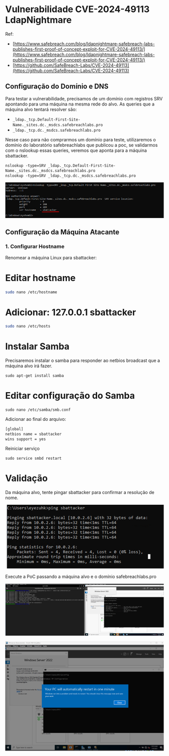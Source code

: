 # Vulnerabilidade CVE-2024-49113 LdapNightmare

Ref: 
- [https://www.safebreach.com/blog/ldapnightmare-safebreach-labs-publishes-first-proof-of-concept-exploit-for-CVE-2024-49113/](https://www.safebreach.com/blog/ldapnightmare-safebreach-labs-publishes-first-proof-of-concept-exploit-for-CVE-2024-49113/)
- [https://github.com/SafeBreach-Labs/CVE-2024-49113](https://github.com/SafeBreach-Labs/CVE-2024-49113)

## Configuração do Domínio e DNS
Para testar a vulnerabilidade, precisamos de um domínio com registros SRV apontando para uma máquina na mesma rede do alvo.
As queries que a máquina alvo tentará resolver são:

- `_ldap._tcp.Default-First-Site-Name._sites.dc._msdcs.safebreachlabs.pro`
- `_ldap._tcp.dc._msdcs.safebreachlabs.pro`

Nesse caso para não comprarmos um domínio para teste, utilizaremos o domínio do laboratório safebreachlabs que publicou a poc, se validarmos com o nslookup essas queries, veremos que aponta para a máquina sbattacker.
```
nslookup -type=SRV _ldap._tcp.Default-First-Site-Name._sites.dc._msdcs.safebreachlabs.pro
nslookup -type=SRV _ldap._tcp.dc._msdcs.safebreachlabs.pro
```
![LDAPNightmare/sbattacker.png](LDAPNightmare/sbattacker.png)


## Configuração da Máquina Atacante
### 1. Configurar Hostname
Renomear a máquina Linux para sbattacker:


# Editar hostname
```bash
sudo nano /etc/hostname
```
# Adicionar: 127.0.0.1 sbattacker
```bash
sudo nano /etc/hosts
```

# Instalar Samba
Precisaremos instalar o samba para responder ao netbios broadcast que a máquina alvo irá fazer.
```
sudo apt-get install samba
```
# Editar configuração do Samba
```
sudo nano /etc/samba/smb.conf
```
Adicionar ao final do arquivo:
```
[global]
netbios name = sbattacker
wins support = yes
```
Reiniciar serviço
```
sudo service smbd restart
```
# Validação

Da máquina alvo, tente pingar sbattacker para confirmar a resolução de nome.

![LDAPNightmare/netbios.png](LDAPNightmare/netbios.png)

Execute a PoC passando a máquina alvo e o domínio safebreachlabs.pro

![LDAPNightmare/exploit.png](LDAPNightmare/exploit.png)

![LDAPNightmare/exploit_restart.png](LDAPNightmare/exploit_restart.png)
